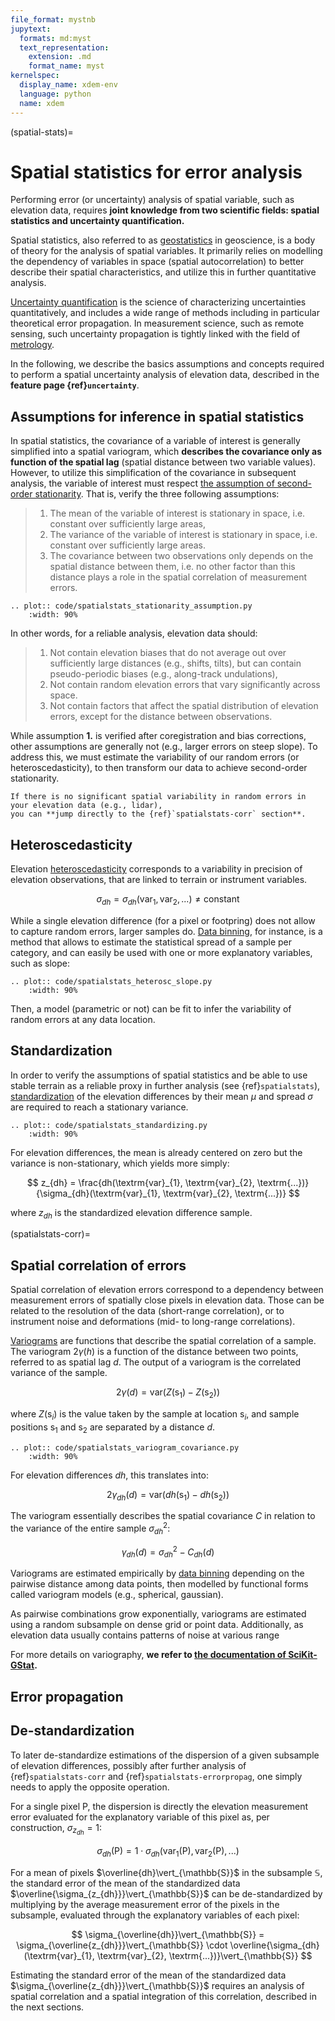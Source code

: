 ```yaml
---
file_format: mystnb
jupytext:
  formats: md:myst
  text_representation:
    extension: .md
    format_name: myst
kernelspec:
  display_name: xdem-env
  language: python
  name: xdem
---
```

(spatial-stats)=

# Spatial statistics for error analysis

Performing error (or uncertainty) analysis of spatial variable, such as elevation data, requires **joint knowledge from
two scientific fields: spatial statistics and uncertainty quantification.**

Spatial statistics, also referred to as [geostatistics](https://en.wikipedia.org/wiki/Geostatistics) in geoscience,
is a body of theory for the analysis of spatial variables. It primarily relies on modelling the dependency of
variables in space (spatial autocorrelation) to better describe their spatial characteristics, and
utilize this in further quantitative analysis.

[Uncertainty quantification](https://en.wikipedia.org/wiki/Uncertainty_quantification) is the science of characterizing
uncertainties quantitatively, and includes a wide range of methods including in particular theoretical error propagation.
In measurement science, such as remote sensing, such uncertainty propagation is tightly linked with the field
of [metrology](https://en.wikipedia.org/wiki/Metrology).

In the following, we describe the basics assumptions and concepts required to perform a spatial uncertainty analysis of
elevation data, described in the **feature page {ref}`uncertainty`**.

## Assumptions for inference in spatial statistics

In spatial statistics, the covariance of a variable of interest is generally simplified into a spatial variogram, which
**describes the covariance only as function of the spatial lag** (spatial distance between two variable values).
However, to utilize this simplification of the covariance in subsequent analysis, the variable of interest must
respect [the assumption of second-order stationarity](https://www.aspexit.com/en/fundamental-assumptions-of-the-variogram-second-order-stationarity-intrinsic-stationarity-what-is-this-all-about/).
That is, verify the three following assumptions:

> 1. The mean of the variable of interest is stationary in space, i.e. constant over sufficiently large areas,
> 2. The variance of the variable of interest is stationary in space, i.e. constant over sufficiently large areas.
> 3. The covariance between two observations only depends on the spatial distance between them, i.e. no other factor than this distance plays a role in the spatial correlation of measurement errors.

```{eval-rst}
.. plot:: code/spatialstats_stationarity_assumption.py
    :width: 90%
```

In other words, for a reliable analysis, elevation data should:

> 1. Not contain elevation biases that do not average out over sufficiently large distances (e.g., shifts, tilts), but can contain pseudo-periodic biases (e.g., along-track undulations),
> 2. Not contain random elevation errors that vary significantly across space.
> 3. Not contain factors that affect the spatial distribution of elevation errors, except for the distance between observations.

While assumption **1.** is verified after coregistration and bias corrections, other assumptions are generally not
(e.g., larger errors on steep slope). To address this, we must estimate the variability of our random errors
(or heteroscedasticity), to then transform our data to achieve second-order stationarity.

```{note}
If there is no significant spatial variability in random errors in your elevation data (e.g., lidar),
you can **jump directly to the {ref}`spatialstats-corr` section**.
```

## Heteroscedasticity

Elevation [heteroscedasticity](https://en.wikipedia.org/wiki/Heteroscedasticity) corresponds to a variability in
precision of elevation observations, that are linked to terrain or instrument variables.

$$
\sigma_{dh} = \sigma_{dh}(\textrm{var}_{1},\textrm{var}_{2}, \textrm{...}) \neq \textrm{constant}
$$

While a single elevation difference (for a pixel or footpring) does not allow to capture random errors, larger samples
do. [Data binning](https://en.wikipedia.org/wiki/Data_binning), for instance, is a method that allows to estimate the
statistical spread of a sample per category, and can easily be used with one or more explanatory variables,
such as slope:

```{eval-rst}
.. plot:: code/spatialstats_heterosc_slope.py
    :width: 90%
```

Then, a model (parametric or not) can be fit to infer the variability of random errors at any data location.

## Standardization

In order to verify the assumptions of spatial statistics and be able to use stable terrain as a reliable proxy in
further analysis (see {ref}`spatialstats`), [standardization](https://en.wikipedia.org/wiki/Standard_score)
of the elevation differences by their mean $\mu$ and spread $\sigma$ are required to reach a stationary variance.

```{eval-rst}
.. plot:: code/spatialstats_standardizing.py
    :width: 90%
```

For elevation differences, the mean is already centered on zero but the variance is non-stationary,
which yields more simply:

$$
z_{dh} = \frac{dh(\textrm{var}_{1}, \textrm{var}_{2}, \textrm{...})}{\sigma_{dh}(\textrm{var}_{1}, \textrm{var}_{2}, \textrm{...})}
$$

where $z_{dh}$ is the standardized elevation difference sample.

(spatialstats-corr)=

## Spatial correlation of errors

Spatial correlation of elevation errors correspond to a dependency between measurement errors of spatially
close pixels in elevation data. Those can be related to the resolution of the data (short-range correlation), or to
instrument noise and deformations (mid- to long-range correlations).

[Variograms](https://en.wikipedia.org/wiki/Variogram) are functions that describe the spatial correlation of a sample.
The variogram $2\gamma(h)$ is a function of the distance between two points, referred to as spatial lag $d$.
The output of a variogram is the correlated variance of the sample.

$$
2\gamma(d) = \textrm{var}\left(Z(\textrm{s}_{1}) - Z(\textrm{s}_{2})\right)
$$

where $Z(\textrm{s}_{i})$ is the value taken by the sample at location $\textrm{s}_{i}$, and sample positions
$\textrm{s}_{1}$ and $\textrm{s}_{2}$ are separated by a distance $d$.

```{eval-rst}
.. plot:: code/spatialstats_variogram_covariance.py
    :width: 90%
```

For elevation differences $dh$, this translates into:

$$
2\gamma_{dh}(d) = \textrm{var}\left(dh(\textrm{s}_{1}) - dh(\textrm{s}_{2})\right)
$$

The variogram essentially describes the spatial covariance $C$ in relation to the variance of the entire sample
$\sigma_{dh}^{2}$:

$$
\gamma_{dh}(d) = \sigma_{dh}^{2} - C_{dh}(d)
$$


Variograms are estimated empirically by [data binning](https://en.wikipedia.org/wiki/Data_binning) depending on
the pairwise distance among data points, then modelled by functional forms called variogram models (e.g., spherical, 
gaussian).

As pairwise combinations grow exponentially, variograms are estimated using a random subsample on dense grid or point 
data. Additionally, as elevation data usually contains patterns of noise at various range

For more details on variography, **we refer to [the documentation of SciKit-GStat](https://scikit-gstat.readthedocs.io/en/latest/userguide/userguide.html).**

## Error propagation







## De-standardization

To later de-standardize estimations of the dispersion of a given subsample of elevation differences,
possibly after further analysis of {ref}`spatialstats-corr` and {ref}`spatialstats-errorpropag`,
one simply needs to apply the opposite operation.

For a single pixel $\textrm{P}$, the dispersion is directly the elevation measurement error evaluated for the
explanatory variable of this pixel as, per construction, $\sigma_{z_{dh}} = 1$:

$$
\sigma_{dh}(\textrm{P}) = 1 \cdot \sigma_{dh}(\textrm{var}_{1}(\textrm{P}), \textrm{var}_{2}(\textrm{P}), \textrm{...})
$$

For a mean of pixels $\overline{dh}\vert_{\mathbb{S}}$ in the subsample $\mathbb{S}$, the standard error of the mean
of the standardized data $\overline{\sigma_{z_{dh}}}\vert_{\mathbb{S}}$ can be de-standardized by multiplying by the
average measurement error of the pixels in the subsample, evaluated through the explanatory variables of each pixel:

$$
\sigma_{\overline{dh}}\vert_{\mathbb{S}} = \sigma_{\overline{z_{dh}}}\vert_{\mathbb{S}} \cdot \overline{\sigma_{dh}(\textrm{var}_{1}, \textrm{var}_{2}, \textrm{...})}\vert_{\mathbb{S}}
$$

Estimating the standard error of the mean of the standardized data $\sigma_{\overline{z_{dh}}}\vert_{\mathbb{S}}$
requires an analysis of spatial correlation and a spatial integration of this correlation, described in the next sections.
